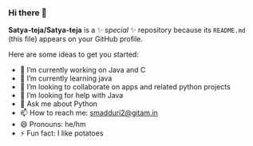 ### Hi there 👋


**Satya-teja/Satya-teja** is a ✨ _special_ ✨ repository because its `README.md` (this file) appears on your GitHub profile.

Here are some ideas to get you started:

- 🔭 I’m currently working on Java and C
- 🌱 I’m currently learning java
- 👯 I’m looking to collaborate on apps and related python projects
- 🤔 I’m looking for help with Java
- 💬 Ask me about Python
- 📫 How to reach me: smadduri2@gitam.in
- 😄 Pronouns: he/hm
- ⚡ Fun fact: I like potatoes

